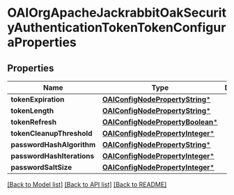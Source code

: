 # OAIOrgApacheJackrabbitOakSecurityAuthenticationTokenTokenConfiguraProperties

## Properties
Name | Type | Description | Notes
------------ | ------------- | ------------- | -------------
**tokenExpiration** | [**OAIConfigNodePropertyString***](OAIConfigNodePropertyString.md) |  | [optional] 
**tokenLength** | [**OAIConfigNodePropertyString***](OAIConfigNodePropertyString.md) |  | [optional] 
**tokenRefresh** | [**OAIConfigNodePropertyBoolean***](OAIConfigNodePropertyBoolean.md) |  | [optional] 
**tokenCleanupThreshold** | [**OAIConfigNodePropertyInteger***](OAIConfigNodePropertyInteger.md) |  | [optional] 
**passwordHashAlgorithm** | [**OAIConfigNodePropertyString***](OAIConfigNodePropertyString.md) |  | [optional] 
**passwordHashIterations** | [**OAIConfigNodePropertyInteger***](OAIConfigNodePropertyInteger.md) |  | [optional] 
**passwordSaltSize** | [**OAIConfigNodePropertyInteger***](OAIConfigNodePropertyInteger.md) |  | [optional] 

[[Back to Model list]](../README.md#documentation-for-models) [[Back to API list]](../README.md#documentation-for-api-endpoints) [[Back to README]](../README.md)


